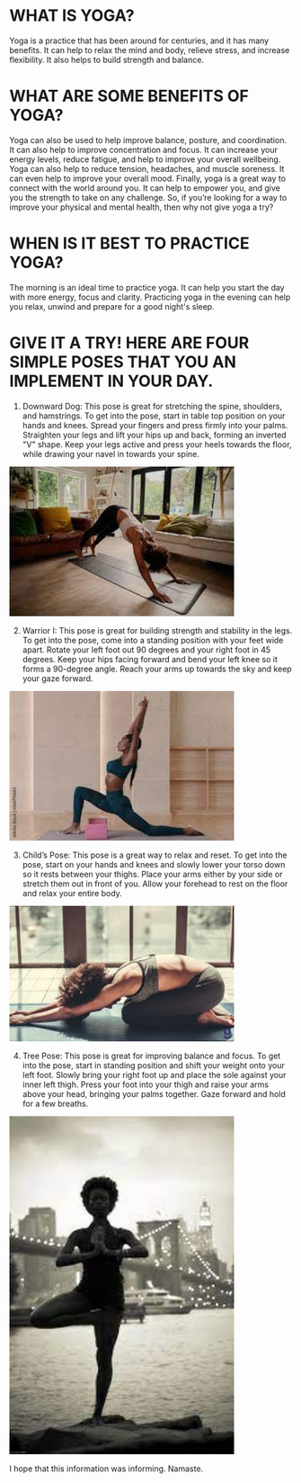 # WHAT IS YOGA?
Yoga is a practice that has been around for centuries, and it has many benefits. It can help to relax the mind and body, relieve stress, and increase flexibility. It also helps to build strength and balance.

# WHAT ARE SOME BENEFITS OF YOGA?
Yoga can also be used to help improve balance, posture, and coordination. It can also help to improve concentration and focus.
It can increase your energy levels, reduce fatigue, and help to improve your overall wellbeing. 
Yoga can also help to reduce tension, headaches, and muscle soreness. It can even help to improve your overall mood.
Finally, yoga is a great way to connect with the world around you. It can help to empower you, and give you the strength to take on any challenge.
So, if you’re looking for a way to improve your physical and mental health, then why not give yoga a try?

# WHEN IS IT BEST TO PRACTICE YOGA?
The morning is an ideal time to practice yoga. It can help you start the day with more energy, focus and clarity.
Practicing yoga in the evening can help you relax, unwind and prepare for a good night's sleep.

# GIVE IT A TRY! HERE ARE FOUR SIMPLE POSES THAT YOU AN IMPLEMENT IN YOUR DAY.
1. Downward Dog: This pose is great for stretching the spine, shoulders, and hamstrings. To get into the pose, start in table top position on your hands and knees. Spread your fingers and press firmly into your palms. Straighten your legs and lift your hips up and back, forming an inverted "V" shape. Keep your legs active and press your heels towards the floor, while drawing your navel in towards your spine.

<img src="downdog.jpg" width="400">

2. Warrior I: This pose is great for building strength and stability in the legs. To get into the pose, come into a standing position with your feet wide apart. Rotate your left foot out 90 degrees and your right foot in 45 degrees. Keep your hips facing forward and bend your left knee so it forms a 90-degree angle. Reach your arms up towards the sky and keep your gaze forward.

<img src="warrior1.jpg" width="400">

3. Child’s Pose: This pose is a great way to relax and reset. To get into the pose, start on your hands and knees and slowly lower your torso down so it rests between your thighs. Place your arms either by your side or stretch them out in front of you. Allow your forehead to rest on the floor and relax your entire body.

<img src="childspose.jpg" width="400">

4. Tree Pose: This pose is great for improving balance and focus. To get into the pose, start in standing position and shift your weight onto your left foot. Slowly bring your right foot up and place the sole against your inner left thigh. Press your foot into your thigh and raise your arms above your head, bringing your palms together. Gaze forward and hold for a few breaths.

<img src="treepose.jpg" width="400">

I hope that this information was informing. Namaste.
